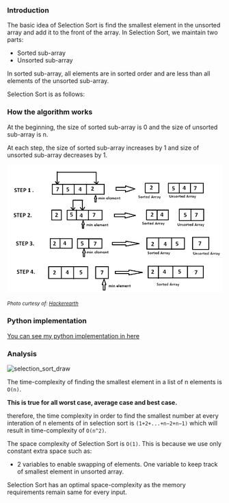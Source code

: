 
### Introduction

The basic idea of Selection Sort is find the smallest element in the unsorted array and add it to the front of the array.
In Selection Sort, we maintain two parts:

- Sorted sub-array
- Unsorted sub-array

In sorted sub-array, all elements are in sorted order and are less than all elements of the unsorted sub-array.

Selection Sort is as follows:

### How the algorithm works
At the beginning, the size of sorted sub-array is 0 and the size of unsorted sub-array is n.

At each step, the size of sorted sub-array increases by 1 and size of unsorted sub-array decreases by 1.

![selection_sort](selection_sort.png)

<small>_Photo curtesy of: [Hackerearth](https://www.hackerearth.com/practice/algorithms/sorting/selection-sort/tutorial/)_</small>

### Python implementation
[You can see my python implementation in here](./selection_sort.py)
### Analysis
![selection_sort_draw](./selection_sort_draw.png)

The time-complexity of finding the smallest element in a list of n elements is `O(n)`. 

**This is true for all worst case, average case and best case.**

therefore, the time complexity in order to find the smallest number at every interation of n elements of in selection sort is `(1+2+...+n−2+n−1)` which will result in time-complexity of `O(n^2)`.

The space complexity of Selection Sort is `O(1)`. This is because we use only constant extra space such as:

- 2 variables to enable swapping of elements.
  One variable to keep track of smallest element in unsorted array.

Selection Sort has an optimal space-complexity as the memory requirements remain same for every input.
